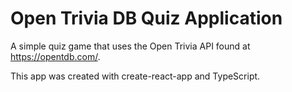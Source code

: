 # Open Trivia DB Quiz Application

A simple quiz game that uses the Open Trivia API found at https://opentdb.com/.

This app was created with create-react-app and TypeScript.